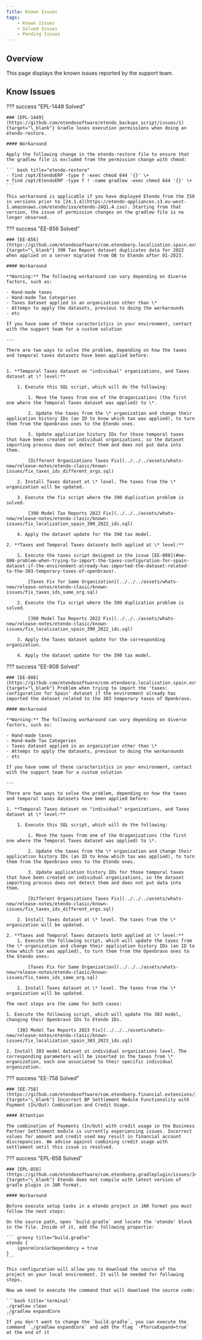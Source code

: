 ```yaml
---
Title: Known Issues
tags:
    - Known Issues
    - Solved Issues
    - Pending Issues
---
```


## Overview
This page displays the known issues reported by the support team.

## Know Issues

??? success "EPL-1449 Solved"

    ### [EPL-1449](https://github.com/etendosoftware/etendo_backups_script/issues/1){target="\_blank"} Gradle loses execution permissions when doing an etendo-restore.

    #### Workaround

    Apply the following change in the etendo-restore file to ensure that the gradlew file is excluded from the permission change with chmod:

    ``` bash title="etendo-restore"
    - find /opt/EtendoERP -type f -exec chmod 644 '{}' \+
    + find /opt/EtendoERP -type f ! -name gradlew -exec chmod 644 '{}' \+
    ```

    This workaround is applicable if you have deployed Etendo from the ISO in versions prior to [24.1.4](https://etendo-appliances.s3.eu-west-1.amazonaws.com/etendo/iso/etendo-24Q1.4.iso). Starting from that version, the issue of permission changes on the gradlew file is no longer observed.

??? success "EE-856 Solved"

    ### [EE-856](https://github.com/etendosoftware/com.etendoerp.localization.spain.extensions/issues/34){target="\_blank"} 390 Tax Report dataset duplicates data for 2022 when applied on a server migrated from OB to Etendo after 01-2023.

    #### Workaround

    **Warning:** The following workaround can vary depending on diverse factors, such as:

    - Hand-made taxes
    - Hand-made Tax Categories
    - Taxes dataset applied in an organization other than \*
    - Attemps to apply the datasets, previous to doing the workarounds
    - etc

    If you have some of these caracteristics in your environment, contact with the support team for a custom solution

    ---

    There are two ways to solve the problem, depending on how the taxes and temporal taxes datasets have been applied before:


    1. **Temporal Taxes dataset on "individual" organizations, and Taxes dataset at \* level:**  

        1. Execute this SQL script, which will do the following:

            1. Move the taxes from one of the Oraganizations (the first one where the Temporal Taxes dataset was applied) to \*.

            2. Update the taxes from the \* organization and change their application history IDs (an ID to know which tax was applied), to turn them from the Openbravo ones to the Etendo ones.

            3. Update application history IDs for those temporal taxes that have been created on individual organizations, so the dataset importing process does not detect them and does not put data into them.

            [Different Organizations Taxes Fix](../../../assets/whats-new/release-notes/etendo-clasic/known-issues/fix_taxes_ids_different_orgs.sql)

        2. Install Taxes dataset at \* level. The taxes from the \* organization will be updated.

        3. Execute the fix script where the 390 duplication problem is solved.

            [390 Model Tax Reports 2022 Fix](../../../assets/whats-new/release-notes/etendo-clasic/known-issues/fix_localization_spain_390_2022_ids.sql)   

        4. Apply the dataset update for the 390 tax model.
    
    2. **Taxes and Temporal Taxes datasets both applied at \* level:**

        1. Execute the taxes script designed in the issue [EE-808](#ee-808-problem-when-trying-to-import-the-taxes-configuration-for-spain-dataset-if-the-environment-already-has-imported-the-dataset-related-to-the-303-temporary-taxes-of-openbravo).

            [Taxes Fix for Same Organization](../../../assets/whats-new/release-notes/etendo-clasic/known-issues/fix_taxes_ids_same_org.sql)

        2. Execute the fix script where the 390 duplication problem is solved.
        
            [390 Model Tax Reports 2022 Fix](../../../assets/whats-new/release-notes/etendo-clasic/known-issues/fix_localization_spain_390_2022_ids.sql)

        3. Apply the Taxes dataset update for the corresponding organization.

        4. Apply the dataset update for the 390 tax model.

??? success "EE-808 Solved"

    ### [EE-808](https://github.com/etendosoftware/com.etendoerp.localization.spain.extensions/issues/33){target="\_blank"} Problem when trying to import the 'taxes: configuration for Spain' dataset if the environment already has imported the dataset related to the 303 temporary taxes of Openbravo.

    #### Workaround

    **Warning:** The following workaround can vary depending on diverse factors, such as:

    - Hand-made taxes
    - Hand-made Tax Categories
    - Taxes dataset applied in an organization other than \*
    - Attemps to apply the datasets, previous to doing the workarounds
    - etc

    If you have some of these caracteristics in your environment, contact with the support team for a custom solution

    ---

    There are two ways to solve the problem, depending on how the taxes and temporal taxes datasets have been applied before:

    1. **Temporal Taxes dataset on "individual" organizations, and Taxes dataset at \* level:**
    
        1. Execute this SQL script, which will do the following:

            1. Move the taxes from one of the Oraganizations (the first one where the Temporal Taxes dataset was applied) to \*.

            2. Update the taxes from the \* organization and change their application history IDs (an ID to know which tax was applied), to turn them from the Openbravo ones to the Etendo ones.

            3. Update application history IDs for those temporal taxes that have been created on individual organizations, so the dataset importing process does not detect them and does not put data into them.

            [Different Organizations Taxes Fix](../../../assets/whats-new/release-notes/etendo-clasic/known-issues/fix_taxes_ids_different_orgs.sql)
        
        2. Install Taxes dataset at \* level. The taxes from the \* organization will be updated.
    
    2. **Taxes and Temporal Taxes datasets both applied at \* level:**
        1. Execute the following script, which will update the taxes from the \* organization and change their application history IDs (an ID to know which tax was applied), to turn them from the Openbravo ones to the Etendo ones:
        
            [Taxes Fix for Same Organization](../../../assets/whats-new/release-notes/etendo-clasic/known-issues/fix_taxes_ids_same_org.sql)

        2. Install Taxes dataset at \* level. The taxes from the \* organization will be updated.

    The next steps are the same for both cases:

    1. Execute the following script, which will update the 303 model, changing their Openbravo IDs to Etendo IDs.
        
        [303 Model Tax Reports 2023 Fix](../../../assets/whats-new/release-notes/etendo-clasic/known-issues/fix_localization_spain_303_2023_ids.sql)
    
    2. Install 303 model dataset at individual organizations level. The corresponding parameters will be inserted in the taxes from \* organization, each one associated to their specific individual organization.

??? success "EE-758 Solved"

    ### [EE-758](https://github.com/etendosoftware/com.etendoerp.financial.extensions/issues/17){target="\_blank"} Incorrect BP Settlement Module Functionality with Payment (In/Out) Combination and Credit Usage.

    #### Attention

    The combination of Payments (In/Out) with credit usage in the Business Partner Settlement module is currently experiencing issues. Incorrect values for amount and credit used may result in financial account discrepancies. We advise against combining credit usage with settlement until this issue is resolved.

??? success "EPL-858 Solved"

    ### [EPL-858](https://github.com/etendosoftware/com.etendoerp.gradleplugin/issues/34){target="\_blank"} Etendo does not compile with latest version of gradle plugin in JAR format.

    #### Workaround

    Before execute setup tasks in a etendo project in JAR format you must follow the next steps:

    On the source path, open `build.gradle` and locate the 'etendo' block in the file. Inside of it, add the following propertie:

    ``` groovy title="build.gradle" 
    etendo {
        ignoreCoreJarDependency = true
    }
    ```

    This configuration will allow you to download the source of the project on your local environment. It will be needed for following steps. 

    Now we need to execute the command that will download the source code:

    ```bash title='terminal'
    ./gradlew clean
    ./gradlew expandCore 
    ```
    If you don't want to change the `build.gradle`, you can execute the command `./gradlew expandCore` and add the flag `-PforceExpand=true` at the end of it
